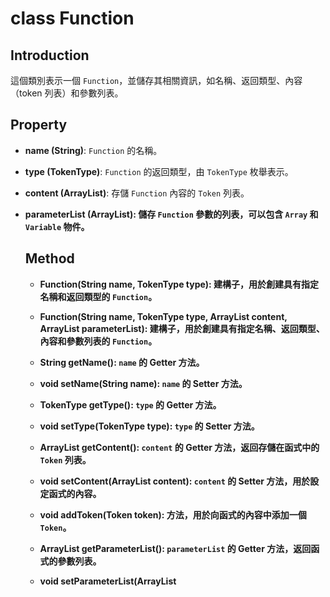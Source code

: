 # class Function

## Introduction

這個類別表示一個 `Function`，並儲存其相關資訊，如名稱、返回類型、內容（token 列表）和參數列表。

## Property

- **name (String)**: `Function` 的名稱。

- **type (TokenType)**: `Function` 的返回類型，由 `TokenType` 枚舉表示。

- **content (ArrayList<Token>)**: 存儲 `Function` 內容的 `Token` 列表。

- **parameterList (ArrayList<Object>)**: 儲存 `Function` 參數的列表，可以包含 `Array` 和 `Variable` 物件。

## Method

- **Function(String name, TokenType type)**: 建構子，用於創建具有指定名稱和返回類型的 `Function`。

- **Function(String name, TokenType type, ArrayList<Token> content, ArrayList<Object> parameterList)**: 建構子，用於創建具有指定名稱、返回類型、內容和參數列表的 `Function`。

- **String getName()**: `name` 的 Getter 方法。

- **void setName(String name)**: `name` 的 Setter 方法。

- **TokenType getType()**: `type` 的 Getter 方法。

- **void setType(TokenType type)**: `type` 的 Setter 方法。

- **ArrayList<Token> getContent()**: `content` 的 Getter 方法，返回存儲在函式中的 `Token` 列表。

- **void setContent(ArrayList<Token> content)**: `content` 的 Setter 方法，用於設定函式的內容。

- **void addToken(Token token)**: 方法，用於向函式的內容中添加一個 `Token`。

- **ArrayList<Object> getParameterList()**: `parameterList` 的 Getter 方法，返回函式的參數列表。

- **void setParameterList(ArrayList<Object> parameterList)**: `parameterList` 的 Setter 方法，用於設定函式的參數列表。

- **void addVariable(Variable variable)**: 方法，用於向函式的參數列表中添加一個 `Variable`。

- **void addArray(Array array)**: 方法，用於向函式的參數列表中添加一個 `Array`。

- **Variable getVariable(int index)**: 方法，根據索引從參數列表中檢索 `Variable`，若索引處的參數不是 `Variable`，則拋出 `ClassCastException`。

- **Array getArray(int index)**: 方法，根據索引從參數列表中檢索 `Array`，若索引處的參數不是 `Array`，則拋出 `ClassCastException`。

- **void printListFunction()**: 以格式化字串的形式打印函式的內容，包括適當的縮排和新行處理。
  - 變數初始化：
    - isNewLine：用於追蹤是否在新行的開始。初始值為 true。
    - indentLevel：用於追蹤當前的縮排層級。初始值為 0。
  - 遍歷 content 列表：
    - 使用 for 迴圈遍歷 content 列表中的每個 Token。
  - 處理新行的開始：
    - 如果 isNewLine 為 true，則根據當前的縮排層級打印空格。
    - 如果當前是最後一個 Token，將縮排層級重置為 0。
  - 打印當前的 Token：
    - 打印當前 Token 的名稱。
  - 根據 Token 類型決定下一步操作：
    - 如果 Token 是分號，結束當前行並設置 isNewLine 為 true。
    - 如果 Token 是左大括號，增加縮排層級並設置 isNewLine 為 true。
    - 如果 Token 是右大括號，打印換行符並設置 isNewLine 為 true。
    - 如果還有更多的 Token，檢查下一個 Token 的類型，根據情況打印空格。
  - 處理右大括號：
    - 如果下一個 Token 是右大括號，減少縮排層級。
